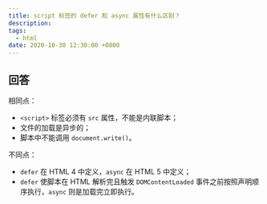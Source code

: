 ```yaml
---
title: script 标签的 defer 和 async 属性有什么区别？
description:
tags:
  - html
date: 2020-10-30 12:30:00 +0800
---
```




## 回答

相同点：

- `<script>` 标签必须有 `src` 属性，不能是内联脚本；
- 文件的加载是异步的；
- 脚本中不能调用 `document.write()`。

不同点：

- `defer` 在 HTML 4 中定义，`async` 在 HTML 5 中定义；
- `defer` 使脚本在 HTML 解析完且触发 `DOMContentLoaded` 事件之前按照声明顺序执行，`async` 则是加载完立即执行。
